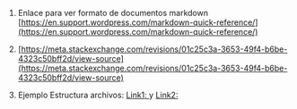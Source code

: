 1. Enlace para ver formato de documentos markdown [https://en.support.wordpress.com/markdown-quick-reference/](https://en.support.wordpress.com/markdown-quick-reference/)

2. [https://meta.stackexchange.com/revisions/01c25c3a-3653-49f4-b6be-4323c50bff2d/view-source](https://meta.stackexchange.com/revisions/01c25c3a-3653-49f4-b6be-4323c50bff2d/view-source)

3. Ejemplo Estructura archivos: [Link1: ](http://www.c4learn.com/c-programming/c-file-structure-and-file-pointer/) y [Link2: ](https://stackoverflow.com/questions/27087483/how-to-resolve-git-pull-fatal-unable-to-access-https-github-com-empty)
